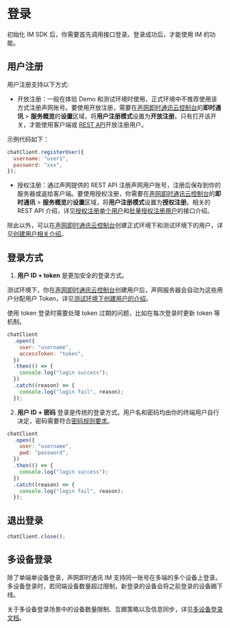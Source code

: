 # 登录

初始化 IM SDK 后，你需要首先调用接口登录。登录成功后，才能使用 IM 的功能。

## 用户注册

用户注册支持以下方式:

- 开放注册：一般在体验 Demo 和测试环境时使用，正式环境中不推荐使用该方式注册声网账号。要使用开放注册，需要在[声网即时通讯云控制台](https://console.easemob.com/user/login)的**即时通讯** > **服务概览**的**设置**区域，将**用户注册模式**设置为**开放注册**。只有打开该开关，才能使用客户端或 [REST API](/docs/sdk/server-side/account_system.html#开放注册单个用户)开放注册用户。

示例代码如下：

```javascript
chatClient.registerUser({
  username: "user1",
  password: "xxx",
});
```

- 授权注册：通过声网提供的 REST API 注册声网用户账号，注册后保存到你的服务器或返给客户端。要使用授权注册，你需要在[声网即时通讯云控制台](https://console.easemob.com/user/login)的**即时通讯** > **服务概览**的**设置**区域，将**用户注册模式**设置为**授权注册**。相关的 REST API 介绍，详见[授权注册单个用户](/docs/sdk/server-side/account_system.html#授权注册单个用户)和[批量授权注册用户](/docs/sdk/server-side/account_system.html#批量授权注册用户)的接口介绍。

除此以外，可以在[声网即时通讯云控制台](https://console.easemob.com/user/login)创建正式环境下和测试环境下的用户，详见[创建用户相关介绍](/product/enable_and_configure_IM.html#创建-im-用户)。

## 登录方式

1. **用户 ID + token** 是更加安全的登录方式。

测试环境下，你在[声网即时通讯云控制台](https://console.easemob.com/user/login)创建用户后，声网服务器会自动为这些用户分配用户 Token，详见[测试环境下创建用户的介绍](/product/enable_and_configure_IM.html#测试环境)。

使用 token 登录时需要处理 token 过期的问题，比如在每次登录时更新 token 等机制。

```javascript
chatClient
  .open({
    user: "username",
    accessToken: "token",
  })
  .then(() => {
    console.log("login success");
  })
  .catch((reason) => {
    console.log("login fail", reason);
  });
```

2. **用户 ID + 密码** 登录是传统的登录方式。用户名和密码均由你的终端用户自行决定，密码需要符合[密码规则要求](/docs/sdk/server-side/account_system.html#开放注册单个用户)。

```javascript
chatClient
  .open({
    user: "username",
    pwd: "password",
  })
  .then(() => {
    console.log("login success");
  })
  .catch((reason) => {
    console.log("login fail", reason);
  });
```

## 退出登录

```javascript
chatClient.close();
```

## 多设备登录

除了单端单设备登录，声网即时通讯 IM 支持同一账号在多端的多个设备上登录。多设备登录时，若同端设备数量超过限制，新登录的设备会将之前登录的设备踢下线。

关于多设备登录场景中的设备数量限制、互踢策略以及信息同步，详见[多设备登录文档](multi_device.html)。
